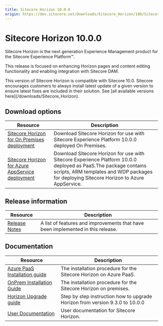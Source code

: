 ```yaml
---
title: Sitecore Horizon 10.0.0
origin: https://dev.sitecore.net/Downloads/Sitecore_Horizon/100/Sitecore_Horizon_1000
---
```


# Sitecore Horizon 10.0.0

Sitecore Horizon is the next generation Experience Management product for the Sitecore Experience Platform™.

This release is focused on enhancing Horizon pages and content editing functionality and enabling integration with Sitecore DAM.

  <Alert variant='warning' mb={4}>
    <AlertIcon />
    This version of Sitecore Horizon is compatible with Sitecore 10.0.
  </Alert>
  
  <Alert variant='warning' mb={4}>
    <AlertIcon />
    Sitecore encourages customers to always install latest update of a given version to ensure latest fixes are included in their solution. See [all available versions here](/downloads/Sitecore_Horizon).
  </Alert>
  

## Download options

 | Resource | Description |
 | --- | --- |
 | [Sitecore Horizon for On Premises deployment](https://sitecoredev.azureedge.net/~/media/6428CB6CC4F143E9A085AF2C36706E26.ashx?date=20200728T133448) | Download Sitecore Horizon for use with Sitecore Experience Platform 10.0.0 deployed On Premises. |
 | [Sitecore Horizon for Azure AppService deployment](https://sitecoredev.azureedge.net/~/media/A60240534343402FB5AA444E632B94E0.ashx?date=20200728T133643) | Download Sitecore Horizon for use with Sitecore Experience Platform 10.0.0 deployed as PaaS.The package contains scripts, ARM templates and WDP packages for deploying Sitecore Horizon to Azure AppService. |

## Release information

 | Resource | Description |
 | --- | --- |
 | [Release Notes](https://dev.sitecore.net:443/downloads/Sitecore%20Horizon/100/Sitecore%20Horizon%201000/Release%20Notes) | A list of features and improvements that have been implemented in this release. |

## Documentation

 | Resource | Description |
 | --- | --- |
 | [Azure PaaS Installation guide](https://sitecoredev.azureedge.net/~/media/66757DB3C5C84AC08CB5CF397B447CCF.ashx?date=20210922T083758) | The installation procedure for the Sitecore Horizon on Azure PaaS. |
 | [OnPrem Installation Guide](https://sitecoredev.azureedge.net/~/media/E2280E4610B44DED913670E5638BCE3D.ashx?date=20210922T083808) | The installation procedure for the Sitecore Horizon on premises. |
 | [Horizon Upgrade guide](https://sitecoredev.azureedge.net/~/media/90E63E431E784525B3A3914C488F078A.ashx?date=20200731T205031) | Step by step instruction how to upgrade Horizon from version 9.3.0 to 10.0.0 |
 | [User Documentation](https://doc.sitecore.com/users/100/sitecore-experience-platform/en/horizon.html) | User documentation for Sitecore Horizon. |